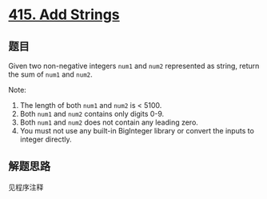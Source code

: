 # [415. Add Strings](https://leetcode.com/problems/add-strings/)

## 题目

Given two non-negative integers `num1` and `num2` represented as string, return the sum of `num1` and `num2`.

Note:

1. The length of both `num1` and `num2` is < 5100.
1. Both `num1` and `num2` contains only digits 0-9.
1. Both `num1` and `num2` does not contain any leading zero.
1. You must not use any built-in BigInteger library or convert the inputs to integer directly.

## 解题思路

见程序注释
